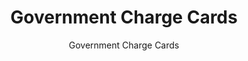 ---
layout: resources-landing 
title: "Government Charge Cards"
subtitle: "Government Charge Cards"
doc-link: ../assets/files/CONTROLLER-Alert-12-5-2014.pdf
filters: financial-reporting controller-alert omb 2015
fiscal_year: 2015
---